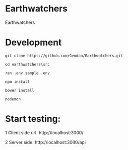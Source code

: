 # Earthwatchers
Earthwatchers

# Development

```
git clone https://github.com/Geodan/Earthwatchers.git

cd earthwatchers\src

ren .env.sample .env 

npm install

bower install

nodemon
```

# Start testing:

1 Client side url: http://localhost:3000/

2 Server side: http://localhost:3000/api





